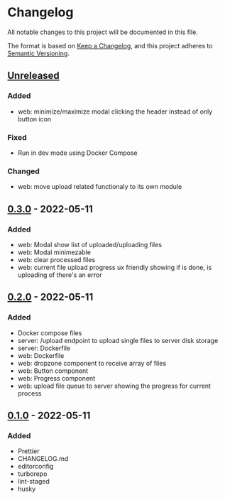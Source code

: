# Changelog

All notable changes to this project will be documented in this file.

The format is based on [Keep a Changelog](https://keepachangelog.com/en/1.0.0/),
and this project adheres to [Semantic Versioning](https://semver.org/spec/v2.0.0.html).

## [Unreleased]

### Added

- web: minimize/maximize modal clicking the header instead of only button icon

### Fixed

- Run in dev mode using Docker Compose

### Changed

- web: move upload related functionaly to its own module

## [0.3.0] - 2022-05-11

### Added

- web: Modal show list of uploaded/uploading files
- web: Modal minimezable
- web: clear processed files
- web: current file upload progress ux friendly showing if is done, is uploading of there's an error

## [0.2.0] - 2022-05-11

### Added

- Docker compose files
- server: /upload endpoint to upload single files to server disk storage
- server: Dockerfile
- web: Dockerfile
- web: dropzone component to receive array of files
- web: Button component
- web: Progress component
- web: upload file queue to server showing the progress for current process

## [0.1.0] - 2022-05-11

### Added

- Prettier
- CHANGELOG.md
- editorconfig
- turborepo
- lint-staged
- husky

[unreleased]: https://github.com/pherval/fullcycle-teste/compare/v0.3.0...HEAD
[0.3.0]: https://github.com/pherval/fullcycle-teste/compare/v0.2.0...v0.3.0
[0.2.0]: https://github.com/pherval/fullcycle-teste/compare/v0.1.0...v0.2.0
[0.1.0]: https://github.com/pherval/fullcycle-teste/releases/tag/v0.1.0
